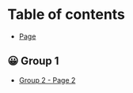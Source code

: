 # Table of contents

* [Page](README.md)

## 😀 Group 1

* [Group 2 - Page 2](group-1/group-2-page-2.md)

